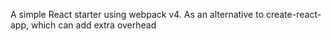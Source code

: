 A simple React starter using webpack v4. As an alternative to create-react-app, which can add extra overhead